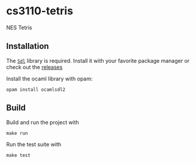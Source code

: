 # cs3110-tetris
NES Tetris

## Installation

The [`Sdl`](https://www.libsdl.org) library is required. Install it with your favorite package manager or check out the [ releases ](https://www.libsdl.org/download-2.0.php)

Install the ocaml library with opam:

```
opam install ocamlsdl2
`````

## Build

Build and run the project with

```
make run
```

Run the test suite with

```
make test
`````
